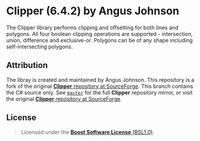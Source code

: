 # **Clipper** (6.4.2) by Angus Johnson

The Clipper library performs clipping and offsetting for both lines and polygons. All four boolean clipping operations are supported - intersection, union, difference and exclusive-or. Polygons can be of any shape including self-intersecting polygons.

## Attribution

The libray is created and maintained by Angus Johnson. This repository is a fork of the original [**Clipper** repository at SourceForge](https://sourceforge.net/projects/polyclipping). This branch contains the C# source only. See [`master`](https://github.com/eppz/Clipper/tree/master) for the full **Clipper** repository mirror, or visit the original [**Clipper** repository at SourceForge](https://sourceforge.net/projects/polyclipping).

## License

> Licensed under the [**Boost Software License** (BSL1.0)](http://www.boost.org/LICENSE_1_0.txt).